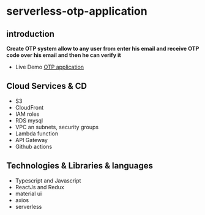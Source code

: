 # serverless-otp-application

## introduction

**Create OTP system allow to any user from enter his email and receive OTP
code over his email and then he can verify it**

- Live Demo [OTP application](https://d2vfwrtc4yn3j9.cloudfront.net)

## Cloud Services & CD

- S3
- CloudFront
- IAM roles
- RDS mysql
- VPC an subnets, security groups
- Lambda function
- API Gateway
- Github actions

## Technologies & Libraries & languages

- Typescript and Javascript
- ReactJs and Redux
- material ui
- axios
- serverless
